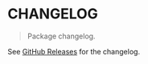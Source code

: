 # CHANGELOG

> Package changelog.

See [GitHub Releases](https://github.com/stdlib-js/assert-is-generator-object/releases) for the changelog.